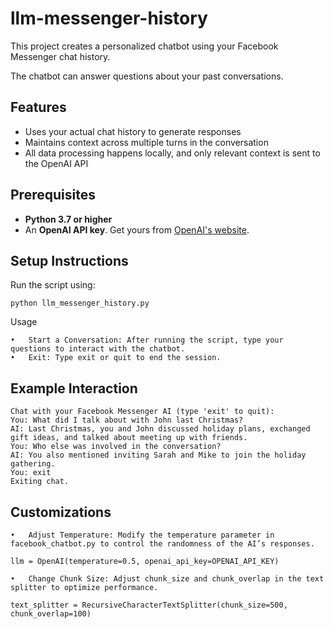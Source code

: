 # llm-messenger-history

This project creates a personalized chatbot using your Facebook Messenger chat history.

The chatbot can answer questions about your past conversations.

## Features

- Uses your actual chat history to generate responses
- Maintains context across multiple turns in the conversation
- All data processing happens locally, and only relevant context is sent to the OpenAI API

## Prerequisites

- **Python 3.7 or higher**
- An **OpenAI API key**. Get yours from [OpenAI's website](https://platform.openai.com/account/api-keys).

## Setup Instructions

Run the script using:

```
python llm_messenger_history.py
```

Usage

    •	Start a Conversation: After running the script, type your questions to interact with the chatbot.
    •	Exit: Type exit or quit to end the session.

## Example Interaction

```
Chat with your Facebook Messenger AI (type 'exit' to quit):
You: What did I talk about with John last Christmas?
AI: Last Christmas, you and John discussed holiday plans, exchanged gift ideas, and talked about meeting up with friends.
You: Who else was involved in the conversation?
AI: You also mentioned inviting Sarah and Mike to join the holiday gathering.
You: exit
Exiting chat.
```

## Customizations

    •	Adjust Temperature: Modify the temperature parameter in facebook_chatbot.py to control the randomness of the AI’s responses.

`llm = OpenAI(temperature=0.5, openai_api_key=OPENAI_API_KEY)`

    •	Change Chunk Size: Adjust chunk_size and chunk_overlap in the text splitter to optimize performance.

`text_splitter = RecursiveCharacterTextSplitter(chunk_size=500, chunk_overlap=100)`

